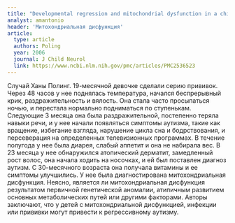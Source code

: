 ```yaml
---
title: "Developmental regression and mitochondrial dysfunction in a child with autism"
analyst: amantonio
header: 'Митохондриальная дисфункция'
article:
  type: article
  authors: Poling
  year: 2006
  journal: J Child Neurol
  link: https://www.ncbi.nlm.nih.gov/pmc/articles/PMC2536523
---
```


Случай Ханы Полинг. 19-месячной девочке сделали серию прививок. Через 48 часов у нее поднялась температура, начался беспрерывный крик, раздражительность и вялость. Она стала часто просыпаться ночью, и перестала нормально подниматься по ступенькам. Следующие 3 месяца она была раздражительной, постепенно теряла навыки речи, и у нее начали появляться симптомы аутизма, такие как вращение, избегание взгляда, нарушение цикла сна и бодрствования, и персеверация на определенных телевизионных программах. В течение полугода у нее была диарея, слабый аппетит и она не набирала вес. В 23 месяца у нее обнаружился атопический дерматит, замедленный рост волос, она начала ходить на носочках, и ей был поставлен диагноз аутизм.
С 30-месячного возраста она получала витамины и ее симптомы улучшились. У нее была диагностирована митохондриальная дисфункция. Неясно, является ли митохондриальная дисфункция результатом первичной генетической аномалии, атипичным развитием основных метаболических путей или другими факторами.
Авторы заключают, что у детей с митохондриальной дисфункцией, инфекции или прививки могут привести к регрессивному аутизму.
